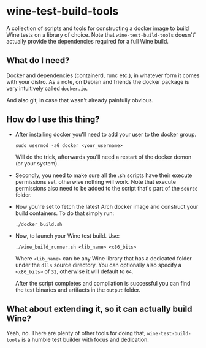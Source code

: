 ﻿# wine-test-build-tools

A collection of scripts and tools for constructing a docker image to build Wine tests on a library of choice. Note that `wine-test-build-tools` doesn't' actually provide the dependencies required for a full Wine build.

## What do I need?

Docker and dependencies (containerd, runc etc.), in whatever form it comes with your distro. As a note, on Debian and friends the docker package is very intuitively called `docker.io`.

And also git, in case that wasn't already painfully obvious.

## How do I use this thing?

* After installing docker you'll need to add your user to the docker group.
  
    `sudo usermod -aG docker <your_username>`
  
    Will do the trick, afterwards you'll need a restart of the docker demon (or your system).

* Secondly, you need to make sure all the .sh scripts have their execute permissions set, otherwise nothing will work. Note that execute permissions also need to be added to the script that's part of the `source` folder.

* Now you're set to fetch the latest Arch docker image and construct your build containers. To do that simply run:
  
    `./docker_build.sh`

* Now, to launch your Wine test build. Use:
  
    `./wine_build_runner.sh <lib_name> <x86_bits>`
  
    Where `<lib_name>` can be any Wine library that has a dedicated folder under the `dlls` source directory. You can optionally also specify a `<x86_bits>` of `32`, otherwise it will default to `64`.
  
    After the script completes and compilation is successful you can find the test binaries and artifacts in the `output` folder.

## What about extending it, so it can actually build Wine?

Yeah, no. There are plenty of other tools for doing that, `wine-test-build-tools` is a humble test builder with focus and dedication.

